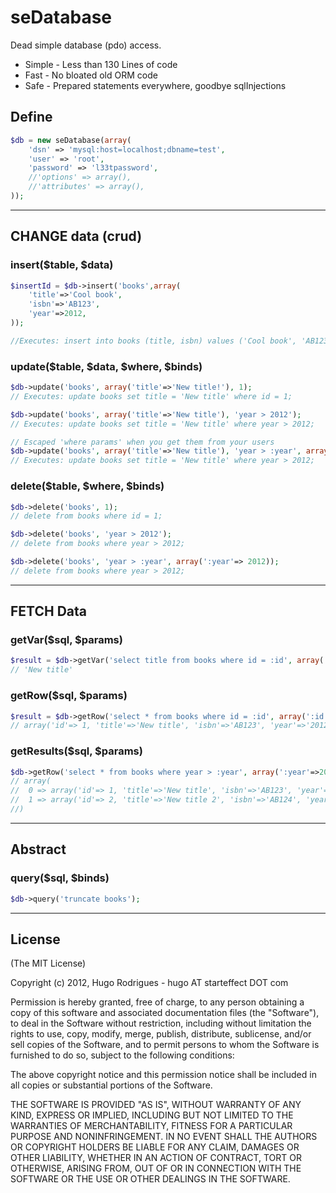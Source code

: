 # seDatabase
Dead simple database (pdo) access.

* Simple - Less than 130 Lines of code
* Fast - No bloated old ORM code
* Safe - Prepared statements everywhere, goodbye sqlInjections


## Define
```php
$db = new seDatabase(array(
	'dsn' => 'mysql:host=localhost;dbname=test',
	'user' => 'root',
	'password' => 'l33tpassword',
	//'options' => array(),
	//'attributes' => array(),
));
```

---

## CHANGE data (crud) 

### insert($table, $data)
```php
$insertId = $db->insert('books',array(
	'title'=>'Cool book',
	'isbn'=>'AB123',
	'year'=>2012,
));

//Executes: insert into books (title, isbn) values ('Cool book', 'AB123');
```


### update($table, $data, $where, $binds)
```php
$db->update('books', array('title'=>'New title!'), 1);
// Executes: update books set title = 'New title' where id = 1;

$db->update('books', array('title'=>'New title'), 'year > 2012');
// Executes: update books set title = 'New title' where year > 2012;

// Escaped 'where params' when you get them from your users
$db->update('books', array('title'=>'New title'), 'year > :year', array(':year'=>2012));
// Executes: update books set title = 'New title' where year > 2012;
```



### delete($table, $where, $binds)
```php
$db->delete('books', 1);
// delete from books where id = 1;

$db->delete('books', 'year > 2012');
// delete from books where year > 2012;

$db->delete('books', 'year > :year', array(':year'=> 2012));
// delete from books where year > 2012;
```


---


## FETCH Data

### getVar($sql, $params)
```php
$result = $db->getVar('select title from books where id = :id', array(':id'=>1));
// 'New title'
```


### getRow($sql, $params)
```php
$result = $db->getRow('select * from books where id = :id', array(':id'=>1));
// array('id'=> 1, 'title'=>'New title', 'isbn'=>'AB123', 'year'=>'2012')
```

### getResults($sql, $params)
```php
$db->getRow('select * from books where year > :year', array(':year'=>2012)); 
// array(
// 	0 => array('id'=> 1, 'title'=>'New title', 'isbn'=>'AB123', 'year'=>'2012'),
// 	1 => array('id'=> 2, 'title'=>'New title 2', 'isbn'=>'AB124', 'year'=>'2012'),
//)
```


---


## Abstract

### query($sql, $binds)
```php
$db->query('truncate books');
```





---
## License 

(The MIT License)

Copyright (c) 2012, Hugo Rodrigues - hugo AT starteffect DOT com

Permission is hereby granted, free of charge, to any person obtaining a copy
of this software and associated documentation files (the "Software"), to deal
in the Software without restriction, including without limitation the rights
to use, copy, modify, merge, publish, distribute, sublicense, and/or sell
copies of the Software, and to permit persons to whom the Software is
furnished to do so, subject to the following conditions:

The above copyright notice and this permission notice shall be included in
all copies or substantial portions of the Software.

THE SOFTWARE IS PROVIDED "AS IS", WITHOUT WARRANTY OF ANY KIND, EXPRESS OR
IMPLIED, INCLUDING BUT NOT LIMITED TO THE WARRANTIES OF MERCHANTABILITY,
FITNESS FOR A PARTICULAR PURPOSE AND NONINFRINGEMENT. IN NO EVENT SHALL THE
AUTHORS OR COPYRIGHT HOLDERS BE LIABLE FOR ANY CLAIM, DAMAGES OR OTHER
LIABILITY, WHETHER IN AN ACTION OF CONTRACT, TORT OR OTHERWISE, ARISING FROM,
OUT OF OR IN CONNECTION WITH THE SOFTWARE OR THE USE OR OTHER DEALINGS IN
THE SOFTWARE.

